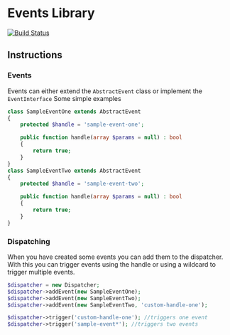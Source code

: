 # Events Library
[![Build Status](https://travis-ci.org/mic2100/events.png?branch=master)](https://travis-ci.org/mic2100/events)
## Instructions
### Events
Events can either extend the `AbstractEvent` class or implement the `EventInterface`
Some simple examples
```php
class SampleEventOne extends AbstractEvent
{
    protected $handle = 'sample-event-one';

    public function handle(array $params = null) : bool
    {
        return true;
    }
}
class SampleEventTwo extends AbstractEvent
{
    protected $handle = 'sample-event-two';

    public function handle(array $params = null) : bool
    {
        return true;
    }
}
```

### Dispatching
When you have created some events you can add them to the dispatcher.
With this you can trigger events using the handle or using a wildcard to trigger multiple events.

```php
$dispatcher = new Dispatcher;
$dispatcher->addEvent(new SampleEventOne);
$dispatcher->addEvent(new SampleEventTwo);
$dispatcher->addEvent(new SampleEventTwo, 'custom-handle-one');

$dispatcher->trigger('custom-handle-one'); //triggers one event
$dispatcher->trigger('sample-event*'); //triggers two events
```

